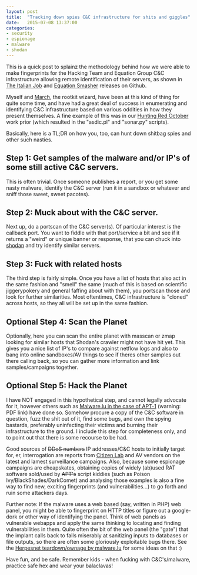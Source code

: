 ```yaml
---
layout: post
title:  "Tracking down spies C&C infrastructure for shits and giggles"
date:   2015-07-08 13:37:00
categories:
- security
- espionage
- malware
- shodan
---
```


This is a quick post to splainz the methodology behind how we were able to make fingerprints for the Hacking Team and Equation Group C&C infrastructure allowing remote identification of their servers, as shown in [The Italian Job](https://github.com/0x27/TheItalianJob) and [Equation Smasher](https://github.com/0x27/EquationSmasher) releases on Github.

Myself and [March](https://twitter.com/_ta0), the rootkit wizard, have been at this kind of thing for quite some time, and have had a great deal of success in enumerating and identifying C&C infrastructure based on various oddities in how they present themselves. A fine example of this was in our [Hunting Red October](http://insecurety.net/?p=729) work prior (which resulted in the "asdic.pl" and "sonar.py" scripts).

Basically, here is a TL;DR on how you, too, can hunt down shitbag spies and other such nasties.

## Step 1: Get samples of the malware and/or IP's of some still active C&C servers.
This is often trivial. Once someone publishes a report, or you get some nasty malware, identify the C&C server (run it in a sandbox or whatever and sniff those sweet, sweet pacotes).

## Step 2: Muck about with the C&C server.
Next up, do a portscan of the C&C server(s). Of particular interest is the callback port. You want to fiddle with that port/service a bit and see if it returns a "weird" or unique banner or response, that you can chuck into [shodan](https://shodan.io) and try identify similar servers.

## Step 3: Fuck with related hosts
The third step is fairly simple. Once you have a list of hosts that also act in the same fashion and "smell" the same (much of this is based on scientific jiggerypokery and general faffing about with them), you portscan those and look for further similarities. Most oftentimes, C&C infrastructure is "cloned" across hosts, so they all will be set up in the same fashion.

## Optional Step 4: Scan the Planet
Optionally, here you can scan the entire planet with masscan or zmap looking for similar hosts that Shodan's crawler might not have hit yet. This gives you a nice list of IP's to compare against netflow logs and also to bang into online sandboxes/AV things to see if theres other samples out there calling back, so you can gather more information and link samples/campaigns together.

## Optional Step 5: Hack the Planet
I have NOT engaged in this hypothetical step, and cannot legally advocate for it, however others such as [Malware.lu in the case of APT-1](https://malware.lu/assets/files/articles/RAP002_APT1_Technical_backstage.1.0.pdf) (warning: PDF link) have done so. Somehow procure a copy of the C&C software in question, fuzz the shit out of it, find some bugs, and own the spying bastards, preferably uninfecting their victims and burning their infrastructure to the ground. I include this step for completeness only, and to point out that there is some recourse to be had.

Good sources of ~~DDoS numbers~~ IP addresses/C&C hosts to initially target for, er, interrogation are reports from [Citizen Lab](https://citizenlab.org/) and AV vendors on the latest and lamest surveillance campaigns. Also, because some espionage campaigns are cheapskates, obtaining copies of widely (ab)used RAT software sold/used by ~~APT's~~ script kiddies (such as Poison Ivy/BlackShades/DarkComet) and analysing those examples is also a fine way to find new, exciting fingerprints (and vulnerabilities...) to go forth and ruin some attackers days.

Further note: If the malware uses a web based (say, written in PHP) web panel, you might be able to fingerprint on HTTP titles or figure out a google-dork or other way of identifying the panel. Think of web panels as vulnerable webapps and apply the same thinking to locating and finding vulnerabilities in them. Quite often the bit of the web panel (the "gate") that the implant calls back to fails miserably at sanitizing inputs to databases or file outputs, so there are often some gloriously exploitable bugs there. See the [Herpesnet teardown/ownage by malware.lu](https://malware.lu/articles/2012/05/21/analysis-and-pownage-of-herpesnet-botnet.html) for some ideas on that :)

Have fun, and be safe. Remember kids - when fucking with C&C's/malware, practice safe hex and wear your balaclavas!
